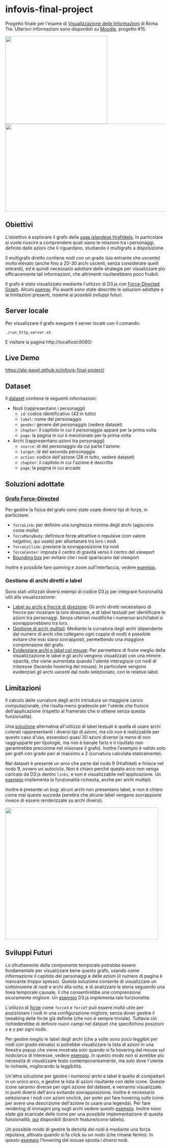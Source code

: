 # infovis-final-project
Progetto finale per l'esame di [Visualizzazione delle Informazioni](http://www.dia.uniroma3.it/~infovis/) di Roma Tre. Ulteriori informazioni sono disponibili su [Moodle](https://ingegneria.el.uniroma3.it/mod/page/view.php?id=10701), progetto #15.

<p float="left">
  <img src="https://user-images.githubusercontent.com/27208682/129222991-4f81e590-2b65-46a3-bc5d-fd6753d5833c.png" width="320" height="275">
  <img src="https://user-images.githubusercontent.com/27208682/129223580-b725e2b9-374d-4009-b00d-478965abf241.png" width="640" height="275">
</p>



## Obiettivi
L'obiettivo è esplorare il grafo della [saga islandese Hrafnkels](https://en.wikipedia.org/wiki/Hrafnkels_saga). In particolare si vuole riuscire a comprendere quali siano le relazioni tra i personaggi, definite dalle azioni che li riguardano, studiando il multigrafo a disposizione. 

Il multigrafo diretto contiene nodi con un grado (sia entrante che uscente) molto elevato (anche fino a 20-30 archi uscenti, senza considerare quelli entranti), ed è quindi necessario adottare delle strategie per visualizzare più efficacemente tali informazioni, che altrimenti risulterebbero poco fruibili.

Il grafo è stato visualizzato mediante l'utilizzo di D3.js con [Force-Directed Graph](https://observablehq.com/@d3/force-directed-graph). Alcuni [esempi](https://observablehq.com/collection/@d3/d3-force). Più avanti sono state descritte le soluzioni adottate e le limitazioni presenti, insieme ai possibili sviluppi futuri.


## Server locale
Per visualizzare il grafo eseguire il server locale con il comando:

    ./run_http_server.sh 
    
E visitare la pagina http://localhost:8080/


## Live Demo
https://ale-pavel.github.io/infovis-final-project/


## Dataset
Il [dataset](https://github.com/ale-pavel/infovis-final-project/blob/main/dataset/hrafnkel_saga_network.xlsx) contiene le seguenti informazioni:

- Nodi (rappresentano i personaggi)
    - ```id```: codice identificativo (43 in tutto)
    - ```label```: nome del personaggio
    - ```gender```: genere del personaggio (vedere dataset)
    - ```chapter```: il capitolo in cui il personaggio appare per la prima volta
    - ```page```: la pagina in cui è menzionato per la prima volta
- Archi (rappresentano azioni tra personaggi)
    - ```source```: id del personaggio da cui parte l'azione
    - ```target```: id del secondo personaggio
    - ```action```: codice dell'azione (28 in tutto, vedere dataset)
    - ```chapter```: il capitolo in cui l'azione è descritta
    - ```page```: la pagina in cui accade


## Soluzioni adottate
### [Grafo Force-Directed](https://www.d3indepth.com/force-layout/)
Per gestire la fisica del grafo sono state usate diversi tipi di forze, in particolare:
- ```forceLink```: per definire una lunghezza minima degli archi (agiscono come molle) 
- ```forceManyBody```: definisce forze attrattive o repulsive (con valore negativo, qui usate) per allontanare tra loro i nodi
- ```forceCollide```: previene la sovrapposizione tra nodi
- ```forceCenter```: imposta il centro di gravità verso il centro del viewport
-  [Bounding box](https://bl.ocks.org/puzzler10/2531c035e8d514f125c4d15433f79d74) per evitare che i nodi spariscano dal viewport

Inoltre è possibile fare panning e zoom sull'interfaccia, vedere [esempio](https://observablehq.com/@d3/zoom?collection=@d3/d3-zoom).

### Gestione di archi diretti e label
Sono stati utilizzati diversi esempi di codice D3.js per integrare funzionalità utili alla visualizzazione: 
- [Label su archi e frecce di direzione](http://bl.ocks.org/fancellu/2c782394602a93921faff74e594d1bb1): Gli archi diretti necessitano di frecce per mostrare la loro direzione, e di label testuali per identificare le azioni tra personaggi. Senza ulteriori modifiche i numerosi archi/label si sovrapporrebbero tra loro.
- [Gestione di archi multipli](https://bl.ocks.org/mattkohl/146d301c0fc20d89d85880df537de7b0): Mediante la curvatura degli archi (dipendente dal numero di archi che collegano ogni coppia di nodi) è possibile evitare che essi siano sovrapposti, permettendo una maggiore comprensione del grafo.
- [Evidenziare archi e label col mouse](http://jsfiddle.net/2pdxz/2/): Per permettere di fruire meglio della visualizzazione le label e gli archi vengono visualizzati con una minore opacità, che viene aumentata quando l'utente interagisce coi nodi di interesse (facendo hovering del mouse). In particolare vengono evidenziati gli archi uscenti dal nodo selezionato, con le relative label.


## Limitazioni
Il calcolo delle curvature degli archi introduce un maggiore carico computazionale, che risulta meno gradevole per l'utente che fruisce dell'applicazione (rispetto al framerate che si ottiene senza questa funzionalità). 

Una [soluzione](https://observablehq.com/@d3/mobile-patent-suits) alternativa all'utilizzo di label testuali è quella di usare archi colorati rappresentanti i diversi tipi di azioni, ma ciò non è realizzabile per questo caso d'uso, essendoci quasi 30 azioni diverse (a meno di non raggrupparle per tipologie, ma non è banale farlo e il risultato non garantirebbe precisione nel visionare il grafo). Inoltre l'esempio è valido solo per grafi con grado pari al massimo a 2 (curvatura calcolata staticamente).

Nel dataset è presente un arco che parte dal nodo 9 (Hrafnkel) e finisce nel nodo 9, ovvero un autociclo. Non è chiaro perché questo arco non venga caricato da D3.js dentro ```links```, e non è visualizzabile nell'applicazione. Un [esempio](https://bl.ocks.org/mattkohl/08fe7f53f592ab699ea15af46be04c48) implementa la funzionalità richiesta, anche per archi multipli.

Inoltre è presente un bug: alcuni archi non presentano label, e non è chiaro come mai questo succeda (sembra che alcune label vengano sovrapposte invece di essere renderizzate su archi diversi).

<img src="https://user-images.githubusercontent.com/27208682/129221982-f55ee28a-a020-44c6-899e-5ea51a1ab489.png" width="480" height="414">


## Sviluppi Futuri
Lo sfruttamento della componente temporale potrebbe essere fondamentale per visualizzare bene questo grafo, usando come informazione il capitolo dei personaggi e delle azioni (il numero di pagina è mancante troppo spesso). Questa soluzione consente di visualizzare un sottoinsieme di nodi e archi alla volta, e di analizzare la storia seguendo una linea temporale causale, il che consentirebbe una comprensione sicuramente migliore. Un [esempio](https://observablehq.com/@d3/temporal-force-directed-graph) D3.js implementa tale funzionalità.

L'utilizzo di [forze](https://www.d3indepth.com/force-layout/#forcex-and-forcey) come ```forceX``` e ```forceY``` può essere molto utile per posizionare i nodi in una configurazione migliore, senza dover gestire il tweaking delle forze già definite (che non è sempre triviale). Tuttavia ciò richiederebbe di definire nuovi campi nel dataset che specifichino posizioni x e y per ogni nodo.

Per gestire meglio le label degli archi (che a volte sono poco leggibili per nodi con grado elevato) si potrebbe visualizzare la lista di azioni in una finestra popup che viene mostrata solo quando si fa hovering del mouse sul nodo/arco di interesse, vedere [esempio](https://bl.ocks.org/almsuarez/fa9502b0087b829ef4d97e5d6d5ccfde). In questo modo non si avrebbe più necessità di visualizzare testo contemporaneamente, ma solo dove l'utente lo richiede, migliorando la leggibilità.

Un'altra soluzione per gestire i numerosi archi e label è quella di compattarli in un unico arco, e gestire la lista di azioni risultante con delle icone. Queste icone saranno diverse per ogni azione del dataset, e verranno visualizzate in punti diversi dell'arco evitando sovrapposizione. Inoltre è necessario selezionare i nodi con azioni onclick, per poter poi fare hovering sulle icone per avere una descrizione dell'azione (o usare una legenda). Per fare rendering di immagini png sugli archi vedere questo [esempio](https://stackoverflow.com/questions/32143614/force-directed-graph-how-to-add-icon-in-the-middle-of-an-edge). Inoltre sono state già scaricate delle icone per una possibile implementazione di questa funzionalità, [qui](https://github.com/ale-pavel/infovis-final-project/tree/feature/icons-labels/icons) disponibili (branch feature/icons-labels).

Un possibile modo di gestire la densità dei nodi è mediante una forza repulsiva, attivata quando si fa click su un nodo (che rimane fermo). In questo [esempio](https://observablehq.com/@d3/collision-detection/2?collection=@d3/d3-force) l'hovering del mouse sposta i diversi nodi.
